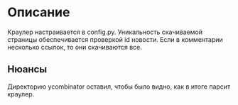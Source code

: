 # Описание

Краулер настраивается в config.py. Уникальность скачиваемой страницы обеспечивается проверкой id новости. Если в комментарии несколько ссылок, то они скачиваются все.

## Нюансы

Директорию ycombinator оставил, чтобы было видно, как в итоге парсит краулер.

